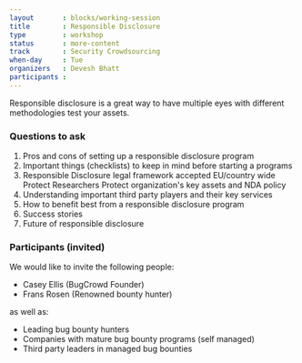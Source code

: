 ```yaml
---
layout       : blocks/working-session
title        : Responsible Disclosure
type         : workshop
status       : more-content
track        : Security Crowdsourcing
when-day     : Tue
organizers   : Devesh Bhatt
participants :
---
```


Responsible disclosure is a great way to have multiple eyes with different methodologies test your assets.

### Questions to ask

1. Pros and cons of setting up a responsible disclosure program
2. Important things (checklists) to keep in mind before starting a programs
3. Responsible Disclosure legal framework accepted EU/country wide
    Protect Researchers
    Protect organization's key assets and NDA policy
4. Understanding important third party players and their key services
5. How to benefit best from a responsible disclosure program
6. Success stories
7. Future of responsible disclosure

### Participants (invited)
We would like to invite the following people:
* Casey Ellis (BugCrowd Founder)
* Frans Rosen (Renowned bounty hunter)

as well as:

* Leading bug bounty hunters
* Companies with mature bug bounty programs (self managed)
* Third party leaders in managed bug bounties
